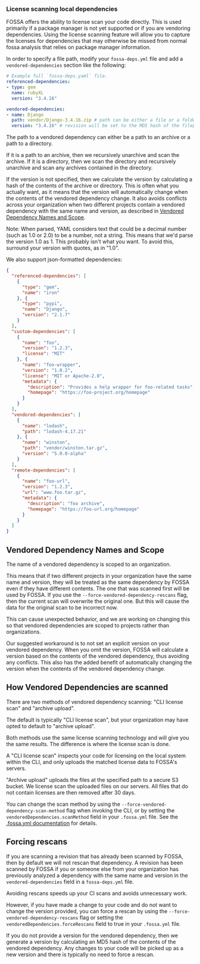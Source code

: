 ### License scanning local dependencies

FOSSA offers the ability to license scan your code directly. This is used primarily if a package manager is not yet supported or if you are vendoring dependencies. Using the license scanning feature will allow you to capture the licenses for dependencies that may otherwise be missed from normal fossa analysis that relies on package manager information.

In order to specify a file path, modify your `fossa-deps.yml` file and add a `vendored-dependencies` section like the following:

```yml
# Example full `fossa-deps.yaml` file.
referenced-dependencies:
- type: gem
  name: rubyXL
  version: "3.4.16"

vendored-dependencies:
- name: Django
  path: vendor/Django-3.4.16.zip # path can be either a file or a folder.
  version: "3.4.16" # revision will be set to the MD5 hash of the filepath if left unspecified.
```

The path to a vendored dependency can either be a path to an archive or a path to a directory.

If it is a path to an archive, then we recursively unarchive and scan the archive. If it is a directory, then we scan the directory and recursively unarchive and scan any archives contained in the directory.

If the version is not specified, then we calculate the version by calculating a hash of the contents of the archive or directory. This is often what you actually want, as it means that the version will automatically change when the contents of the vendored dependency change. It also avoids conflicts across your organization when two different projects contain a vendored dependency with the same name and version, as described in [Vendored Dependency Names and Scope](#vendored-dependency-names-and-scope).

Note: When parsed, YAML considers text that could be a decimal number (such as 1.0 or 2.0) to be a number, not a string. This means that we'd parse the version 1.0 as 1. This probably isn't what you want. To avoid this, surround your version with quotes, as in "1.0".

We also support json-formatted dependencies:

```json
{
  "referenced-dependencies": [
    {
      "type": "gem",
      "name": "iron"
    }, {
      "type": "pypi",
      "name": "Django",
      "version": "2.1.7"
    }
  ],
  "custom-dependencies": [
    {
      "name": "foo",
      "version": "1.2.3",
      "license": "MIT"
    }, {
      "name": "foo-wrapper",
      "version": "1.0.2",
      "license": "MIT or Apache-2.0",
      "metadata": {
        "description": "Provides a help wrapper for foo-related tasks",
        "homepage": "https://foo-project.org/homepage"
      }
    }
  ],
  "vendored-dependencies": [
    {
      "name": "lodash",
      "path": "lodash-4.17.21"
    }, {
      "name": "winston",
      "path": "vendor/winston.tar.gz",
      "version": "5.0.0-alpha"
    }
  ],
  "remote-dependencies": [
    {
      "name": "foo-url",
      "version": "1.2.3",
      "url": "www.foo.tar.gz",
      "metadata": {
        "description": "foo archive",
        "homepage": "https://foo-url.org/homepage"
      }
    }
  ]
}
```

## Vendored Dependency Names and Scope

The name of a vendored dependency is scoped to an organization.

This means that if two different projects in your organization have the same name and version, they will be treated as the same dependency by FOSSA even if they have different contents. The one that was scanned first will be used by FOSSA. If you use the `--force-vendored-dependency-rescans` flag, then the current scan will overwrite the original one. But this will cause the data for the original scan to be incorrect now.

This can cause unexpected behavior, and we are working on changing this so that vendored dependencies are scoped to projects rather than organizations.

Our suggested workaround is to not set an explicit version on your vendored dependency. When you omit the version, FOSSA will calculate a version based on the contents of the vendored dependency, thus avoiding any conflicts. This also has the added benefit of automatically changing the version when the contents of the vendored dependency change.

## How Vendored Dependencies are scanned

There are two methods of vendored dependency scanning: "CLI license scan" and "archive upload".

The default is typically "CLI license scan", but your organization may have opted to default to "archive upload".

Both methods use the same license scanning technology and will give you the same results. The difference is where the license scan is done.

A "CLI license scan" inspects your code for licensing on the local system within the CLI, and only uploads the matched license data to FOSSA's servers.

"Archive upload" uploads the files at the specified path to a secure S3 bucket. We license scan the uploaded files on our servers. All files that do not contain licenses are then removed after 30 days.

You can change the scan method by using the `--force-vendored-dependency-scan-method` flag when invoking the CLI, or by setting the `vendoredDependencies.scanMethod` field in your `.fossa.yml` file. See the [.fossa.yml documentation](https://github.com/fossas/fossa-cli/blob/master/docs/references/files/fossa-yml.md) for details.

## Forcing rescans

If you are scanning a revision that has already been scanned by FOSSA, then by default we will not rescan that dependency. A revision has been scanned by FOSSA if you or someone else from your organization has previously analyzed a dependency with the same name and version in the `vendored-dependencies` field in a `fossa-deps.yml` file.

Avoiding rescans speeds up your CI scans and avoids unnecessary work.

However, if you have made a change to your code and do not want to change the version provided, you can force a rescan by using the `--force-vendored-dependency-rescans` flag or setting the `vendoredDependencies.forceRescans` field to true in your `.fossa.yml` file.

If you do not provide a version for the vendored dependency, then we generate a version by calculating an MD5 hash of the contents of the vendored dependency. Any changes to your code will be picked up as a new version and there is typically no need to force a rescan.

